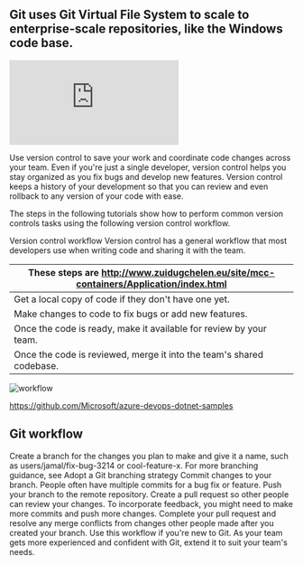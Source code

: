 ## Git uses Git Virtual File System to scale to enterprise-scale repositories, like the Windows code base. 

![This video introduces you to Git Virtual File System and how it works](http://www.zuidugchelen.eu/site/mcc-containers/Application/index.html)

Use version control to save your work and coordinate code changes across your team. Even if you're just a single developer, version control helps you stay organized as you fix bugs and develop new features. Version control keeps a history of your development so that you can review and even rollback to any version of your code with ease.

The steps in the following tutorials show how to perform common version controls tasks using the following version control workflow.

Version control workflow
Version control has a general workflow that most developers use when writing code and sharing it with the team.

|These steps are http://www.zuidugchelen.eu/site/mcc-containers/Application/index.html |
|---------------------------------------------------|
|Get a local copy of code if they don't have one yet.|
|Make changes to code to fix bugs or add new features.|
|Once the code is ready, make it available for review by your team.|
|Once the code is reviewed, merge it into the team's shared codebase.|


![workflow](https://github.com/ezahr/fail-fast-and-cheap/blob/master/pictures/git_workflow.png)

https://github.com/Microsoft/azure-devops-dotnet-samples


## Git workflow
Create a branch for the changes you plan to make and give it a name, such as users/jamal/fix-bug-3214 or cool-feature-x. For more branching guidance, see Adopt a Git branching strategy
Commit changes to your branch. People often have multiple commits for a bug fix or feature.
Push your branch to the remote repository.
Create a pull request so other people can review your changes. To incorporate feedback, you might need to make more commits and push more changes.
Complete your pull request and resolve any merge conflicts from changes other people made after you created your branch.
Use this workflow if you're new to Git. As your team gets more experienced and confident with Git, extend it to suit your team's needs.


